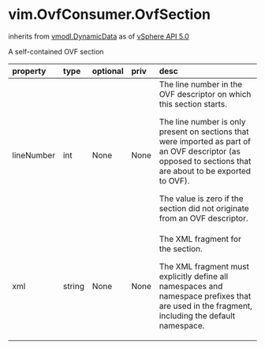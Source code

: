 vim.OvfConsumer.OvfSection
==========================
inherits from [vmodl.DynamicData](docs/vmodl.DynamicData.md)
as of [vSphere API 5.0](vim.version.md#vim.version.version7)


A self-contained OVF section

| property | type | optional | priv | desc |
|:---------|:-----|:---------|:-----|:-----|
| lineNumber | int | None | None | The line number in the OVF descriptor on which this section starts.  <p>  The line number is only present on sections that were imported as part of an OVF  descriptor (as opposed to sections that are about to be exported to OVF).  <p>  The value is zero if the section did not originate from an OVF descriptor. |
| xml | string | None | None | The XML fragment for the section.  <p>  The XML fragment must explicitly define all namespaces and namespace prefixes  that are used in the fragment, including the default namespace. |


